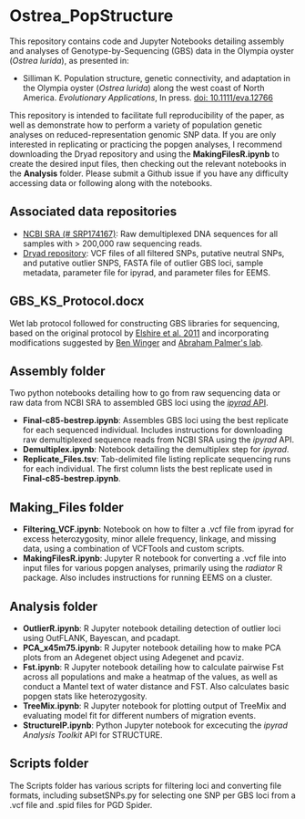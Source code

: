 # Ostrea_PopStructure
This repository contains code and Jupyter Notebooks detailing assembly and analyses of Genotype-by-Sequencing (GBS) data in the Olympia oyster (*Ostrea lurida*), as presented in:

* Silliman K. Population structure, genetic connectivity, and adaptation in the Olympia oyster (*Ostrea lurida*) along the west coast of North America. *Evolutionary Applications*, In press. [doi: 10.1111/eva.12766](https://onlinelibrary.wiley.com/doi/abs/10.1111/eva.12766)

This repository is intended to facilitate full reproducibility of the paper, as well as demonstrate how to perform a variety of population genetic analyses on reduced-representation genomic SNP data. If you are only interested in replicating or practicing the popgen analyses, I recommend downloading the Dryad repository and using the **MakingFilesR.ipynb** to create the desired input files, then checking out the relevant notebooks in the **Analysis** folder. Please submit a Github issue if you have any difficulty accessing data or following along with the notebooks.

## Associated data repositories
* [NCBI SRA (# SRP174167)](https://www.ncbi.nlm.nih.gov/sra/SRP174167): Raw demultiplexed DNA sequences for all samples with $>$ 200,000 raw sequencing reads.
* [Dryad repository](https://doi.org/10.5061/dryad.114j8m1): VCF files of all filtered SNPs, putative neutral SNPs, and putative outlier SNPS, FASTA file of outlier GBS loci, sample metadata, parameter file for ipyrad, and parameter files for EEMS.

## GBS_KS_Protocol.docx
Wet lab protocol followed for constructing GBS libraries for sequencing, based on the original protocol by [Elshire et al. 2011](https://journals.plos.org/plosone/article?id=10.1371/journal.pone.0019379) and incorporating modifications suggested by [Ben Winger](https://www.wingerlab.org/) and [Abraham Palmer's lab](http://palmerlab.org/protocols-data/).

## Assembly folder
Two python notebooks detailing how to go from raw sequencing data or raw data from NCBI SRA to assembled GBS loci using the [*ipyrad* API](https://ipyrad.readthedocs.io/).
* **Final-c85-bestrep.ipynb**: Assembles GBS loci using the best replicate for each sequenced individual. Includes instructions for downloading raw demultiplexed sequence reads from NCBI SRA using the *ipyrad* API.
* **Demultiplex.ipynb**: Notebook detailing the demultiplex step for *ipyrad*.
* **Replicate_Files.tsv**: Tab-delimited file listing replicate sequencing runs for each individual. The first column lists the best replicate used in **Final-c85-bestrep.ipynb**.

## Making_Files folder
*  **Filtering_VCF.ipynb**: Notebook on how to filter a .vcf file from ipyrad for excess heterozygosity, minor allele frequency, linkage, and missing data, using a combination of VCFTools and custom scripts.
*  **MakingFilesR.ipynb**: Jupyter R notebook for converting a .vcf file into input files for various popgen analyses, primarily using the *radiator* R package. Also includes instructions for running EEMS on a cluster.


## Analysis folder
* **OutlierR.ipynb**: R Jupyter notebook detailing detection of outlier loci using OutFLANK, Bayescan, and pcadapt. 
* **PCA_x45m75.ipynb**: R Jupyter notebook detailing how to make PCA plots from an Adegenet object using Adegenet and pcaviz.
* **Fst.ipynb**: R Jupyter notebook detailing how to calculate pairwise Fst across all populations and make a heatmap of the values, as well as conduct a Mantel text of water distance and FST. Also calculates basic popgen stats like heterozygosity.
* **TreeMix.ipynb**: R Jupyter notebook for plotting output of TreeMix and evaluating model fit for different numbers of migration events.
* **StructureIP.ipynb**: Python Jupyter notebook for excecuting the *ipyrad Analysis Toolkit* API for STRUCTURE.

## Scripts folder
The Scripts folder has various scripts for filtering loci and converting file formats, including subsetSNPs.py for selecting one SNP per GBS loci from a .vcf file and .spid files for PGD Spider.






